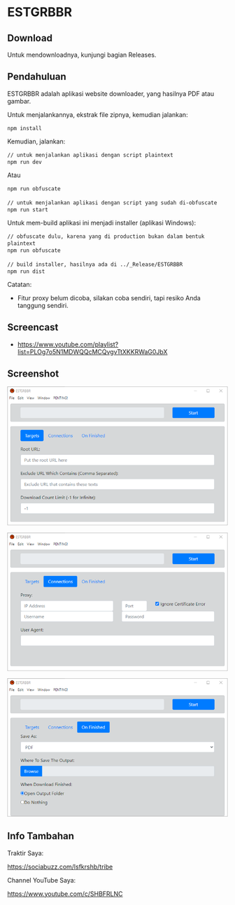 # ESTGRBBR

## Download

Untuk mendownloadnya, kunjungi bagian Releases.

## Pendahuluan

ESTGRBBR adalah aplikasi website downloader, yang hasilnya PDF atau gambar. 

Untuk menjalankannya, ekstrak file zipnya, kemudian jalankan:

```
npm install
```

Kemudian, jalankan:

```
// untuk menjalankan aplikasi dengan script plaintext
npm run dev
```

Atau

```
npm run obfuscate

// untuk menjalankan aplikasi dengan script yang sudah di-obfuscate
npm run start
```

Untuk mem-build aplikasi ini menjadi installer (aplikasi Windows):

```
// obfuscate dulu, karena yang di production bukan dalam bentuk plaintext
npm run obfuscate

// build installer, hasilnya ada di ../_Release/ESTGRBBR
npm run dist
```

Catatan:

- Fitur proxy belum dicoba, silakan coba sendiri, tapi resiko Anda tanggung sendiri.

## Screencast

- https://www.youtube.com/playlist?list=PLOg7o5N1MDWQQcMCQvgvTtXKKRWaG0JbX

## Screenshot

![ScreenShot](https://github.com/shbfrlnc/ESTGRBBR/blob/main/assets/ESTGRBBR1.png)

![ScreenShot](https://github.com/shbfrlnc/ESTGRBBR/blob/main/assets/ESTGRBBR2.png)

![ScreenShot](https://github.com/shbfrlnc/ESTGRBBR/blob/main/assets/ESTGRBBR3.png)

## Info Tambahan

Traktir Saya:

https://sociabuzz.com/lsfkrshb/tribe

Channel YouTube Saya:

https://www.youtube.com/c/SHBFRLNC
